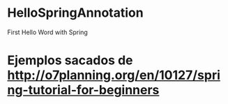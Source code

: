 # HelloSpringAnnotation
First Hello Word with Spring

# Ejemplos sacados de http://o7planning.org/en/10127/spring-tutorial-for-beginners
